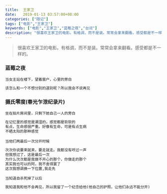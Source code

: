 ```yaml
---
title:  王家卫
date:   2019-01-13 03:57:00+08:00
categories: ["随记"]
tags: ["电影","王家卫"]
keywords: ["电影","王家卫","蓝莓之夜","台词"]
description: "很喜欢王家卫的电影。有格调，而不是装。常常会拿来翻看。感受都是不一样的"
---
```



> 很喜欢王家卫的电影。有格调，而不是装。常常会拿来翻看。感受都是不一样的。

### 蓝莓之夜

`当女主站在楼下，望着窗户，心里的旁白`
```python
该怎么和一个不想分别的道别呢？所以我会不说再见
```

### 摄氏零度(春光乍泄纪录片)

`坐在拍片房间里，只剩下她自己一人的旁白`
```python
在记忆里的感觉是潮湿的，感觉都是软软的
有点，生命感很严重。好像有生命，可是有点生病
不晒太阳的那种感觉
```
`当他们两最后一次分开时候`
```python
次次你说要来就来，要走就走。我都没有哼过一声
但我想过了，这是最后一次
为什么次次都是我做不开心的那个，你做走的那个
其实我也可以的阿，我不舍得罢了
这次我想调换一下位置,我走先
```
`当知道自杀死掉了以后`
```python
我知道我和他不会再见，所以我留了一个纪念给他(他自己的护照，让他们永远不能分开)
```